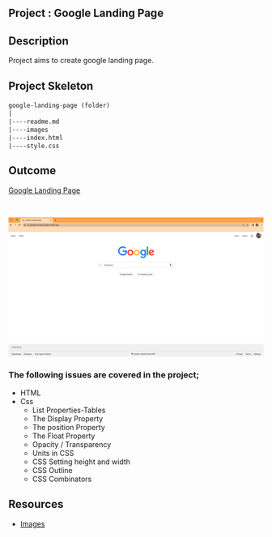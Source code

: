 ## Project : Google Landing Page

## Description

Project aims to create google landing page.

## Project Skeleton

```
google-landing-page (folder)
|
|----readme.md
|----images
|----index.html
|----style.css
```

## Outcome

[Google Landing Page](https://cw-google-landing-page.netlify.app)

<br>

![Google Landing Page](google-landing.png)

### The following issues are covered in the project;

- HTML
- Css
  - List Properties-Tables
  - The Display Property
  - The position Property
  - The Float Property
  - Opacity / Transparency
  - Units in CSS
  - CSS Setting height and width
  - CSS Outline
  - CSS Combinators

## Resources

- [Images](./img)
